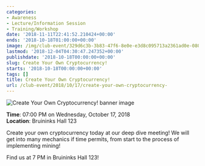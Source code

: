 ```yaml
---
categories:
- Awareness
- Lecture/Information Session
- Training/Workshop
date: '2018-11-11T22:41:52.210424+00:00'
ends: '2018-10-18T01:00:00+00:00'
image: /img/club-event/329d6c3b-3b83-47f6-8e0e-e3d8c095713a2361ad0e-0809-44de-a12e-3f27a1ccf538.png
lastmod: '2018-12-04T04:30:47.247352+00:00'
publishdate: '2018-10-18T00:00:00+00:00'
slug: Create Your Own Cryptocurrency!
starts: '2018-10-18T00:00:00+00:00'
tags: []
title: Create Your Own Cryptocurrency!
url: /club-event/2018/10/17/create-your-own-cryptocurrency-
---
```


<img src="/img/club-event/329d6c3b-3b83-47f6-8e0e-e3d8c095713a2361ad0e-0809-44de-a12e-3f27a1ccf538.png" alt="Create Your Own Cryptocurrency! banner image" /><br>
    <p class="eventInfo">
        <strong>Time</strong>: 07:00 PM on Wednesday, October 17, 2018<br>
        <strong>Location</strong>: Bruininks Hall 123
    </p>
    <p>Create your own cryptocurrency today at our deep dive meeting! We will get into many mechanics if time permits, from start to the process of implementing mining!</p>
<p>Find us at 7 PM in Bruininks Hall 123!</p>